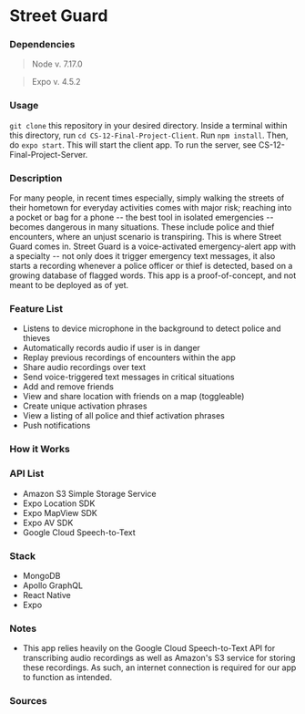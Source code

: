 # Street Guard

### Dependencies

>Node v. 7.17.0

>Expo v. 4.5.2

### Usage
`git clone` this repository in your desired directory. Inside a terminal within this directory, run `cd CS-12-Final-Project-Client`. Run `npm install`. Then, do `expo start`. This will start the client app. To run the server, see CS-12-Final-Project-Server.

### Description
For many people, in recent times especially, simply walking the streets of their hometown for everyday activities comes with major risk; reaching into a pocket or bag for a phone -- the best tool in isolated emergencies -- becomes dangerous in many situations. These include police and thief encounters, where an unjust scenario is transpiring. This is where Street Guard comes in. Street Guard is a voice-activated emergency-alert app with a specialty -- not only does it trigger emergency text messages, it also starts a recording whenever a police officer or thief is detected, based on a growing database of flagged words. This app is a proof-of-concept, and not meant to be deployed as of yet.

### Feature List
- Listens to device microphone in the background to detect police and thieves
- Automatically records audio if user is in danger
- Replay previous recordings of encounters within the app
- Share audio recordings over text
- Send voice-triggered text messages in critical situations
- Add and remove friends
- View and share location with friends on a map (toggleable)
- Create unique activation phrases
- View a listing of all police and thief activation phrases
- Push notifications

### How it Works

### API List
- Amazon S3 Simple Storage Service
- Expo Location SDK
- Expo MapView SDK
- Expo AV SDK
- Google Cloud Speech-to-Text

### Stack
- MongoDB
- Apollo GraphQL
- React Native
- Expo

### Notes
- This app relies heavily on the Google Cloud Speech-to-Text API for transcribing audio recordings as well as Amazon's S3 service for storing these recordings. As such, an internet connection is required for our app to function as intended.

### Sources
